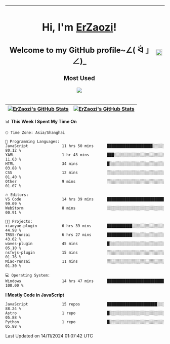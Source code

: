 |<h1>Hi, I'm <a href="https://github.com/erzaozi">ErZaozi</a>! </h1><h2>Welcome to my GitHub profile~∠( ᐛ 」∠)_</h2><p><h3>Most Used</h3><img src="https://skillicons.dev/icons?i=github,vscode,visualstudio,ubuntu,postman,pycharm,webstorm,git,docker"></p>|<img decoding="async" align=center src="https://cdn.jsdelivr.net/gh/erzaozi/erzaozi/image.gif" width="100%">|
| ----- | ----- |

| <a href="https://github.com/erzaozi"><img align="center" src="https://github-readme-stats.vercel.app/api/top-langs/?username=erzaozi&title_color=44cef6&text_color=4b5cc4&icon_color=2bbc8a&bg_color=white&langs_count=4&hide_border=true" alt="ErZaozi's GitHub Stats" /></a> | <a href="https://github.com/erzaozi"><img align="center" src="https://github-readme-stats.vercel.app/api?username=erzaozi&show_icons=true&line_height=27&count_private=true&title_color=44cef6&text_color=4b5cc4&icon_color=2bbc8a&bg_color=white&hide_border=true" alt="ErZaozi's GitHub Stats" /></a> |
| ----- | ----- |
<!--START_SECTION:waka-->
📊 **This Week I Spent My Time On** 

```text
🕑︎ Time Zone: Asia/Shanghai

💬 Programming Languages: 
JavaScript               11 hrs 50 mins      ████████████████████░░░░░   80.12 % 
YAML                     1 hr 43 mins        ███░░░░░░░░░░░░░░░░░░░░░░   11.63 % 
HTML                     34 mins             █░░░░░░░░░░░░░░░░░░░░░░░░   03.88 % 
CSS                      12 mins             ░░░░░░░░░░░░░░░░░░░░░░░░░   01.40 % 
Other                    9 mins              ░░░░░░░░░░░░░░░░░░░░░░░░░   01.07 % 

🔥 Editors: 
VS Code                  14 hrs 39 mins      █████████████████████████   99.09 % 
WebStorm                 8 mins              ░░░░░░░░░░░░░░░░░░░░░░░░░   00.91 % 

🐱‍💻 Projects: 
xiaoyue-plugin           6 hrs 39 mins       ███████████░░░░░░░░░░░░░░   44.98 % 
TRSS-Yunzai              6 hrs 27 mins       ███████████░░░░░░░░░░░░░░   43.62 % 
waves-plugin             45 mins             █░░░░░░░░░░░░░░░░░░░░░░░░   05.10 % 
nsfwjs-plugin            15 mins             ░░░░░░░░░░░░░░░░░░░░░░░░░   01.76 % 
Miao-Yunzai              11 mins             ░░░░░░░░░░░░░░░░░░░░░░░░░   01.30 % 

💻 Operating System: 
Windows                  14 hrs 47 mins      █████████████████████████   100.00 % 
```

**I Mostly Code in JavaScript** 

```text
JavaScript               15 repos            ██████████████████████░░░   88.24 % 
Astro                    1 repo              █░░░░░░░░░░░░░░░░░░░░░░░░   05.88 % 
Python                   1 repo              █░░░░░░░░░░░░░░░░░░░░░░░░   05.88 % 
```




 Last Updated on 14/11/2024 01:07:42 UTC
<!--END_SECTION:waka-->
